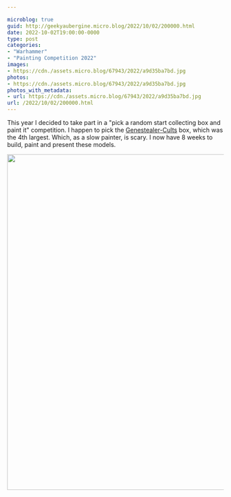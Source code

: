 ```yaml
---

microblog: true
guid: http://geekyaubergine.micro.blog/2022/10/02/200000.html
date: 2022-10-02T19:00:00-0000
type: post
categories:
- "Warhammer"
- "Painting Competition 2022"
images:
- https://cdn./assets.micro.blog/67943/2022/a9d35ba7bd.jpg
photos:
- https://cdn./assets.micro.blog/67943/2022/a9d35ba7bd.jpg
photos_with_metadata:
- url: https://cdn./assets.micro.blog/67943/2022/a9d35ba7bd.jpg
url: /2022/10/02/200000.html
---
```

This year I decided to take part in a "pick a random start collecting box and paint it" competition. I happen to pick the [Genestealer-Cults](https://www.games-workshop.com/en-GB/combat-patrol-genestealer-cults-2022) box, which was the 4th largest. Which, as a slow painter, is scary. I now have 8 weeks to build, paint and present these models.

<img src="/assets/2022/a9d35ba7bd.jpg" width="600" height="778" alt="" />
